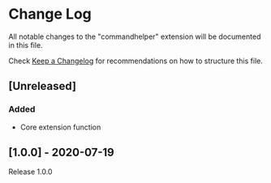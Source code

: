 # Change Log

All notable changes to the "commandhelper" extension will be documented in this file.

Check [Keep a Changelog](http://keepachangelog.com/) for recommendations on how to structure this file.

## [Unreleased]

### Added
- Core extension function

## [1.0.0] - 2020-07-19
Release 1.0.0